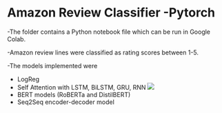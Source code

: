 # Amazon Review Classifier -Pytorch

-The folder contains a Python notebook file which can be run in Google Colab.

-Amazon review lines were classified as rating scores between 1-5.

-The models implemented were
  - LogReg
  - Self Attention with LSTM, BiLSTM, GRU, RNN
      ![](7.6.1.png)
  - BERT models (RoBERTa and DistilBERT)
  - Seq2Seq encoder-decoder model
  

  
  
